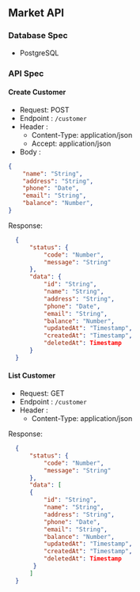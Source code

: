 ## Market API

### Database Spec
- PostgreSQL

### API Spec

#### Create Customer
- Request: POST
- Endpoint : `/customer`
- Header :
    - Content-Type: application/json
    - Accept: application/json
- Body : 
```json
{
    "name": "String",
    "address": "String",
    "phone": "Date",
    "email": "String",
    "balance": "Number",
}
```

Response:
```json
  {
      "status": {
          "code": "Number",
          "message": "String"
      },
      "data": {
          "id": "String",
          "name": "String",
          "address": "String",
          "phone": "Date",
          "email": "String",
          "balance": "Number",
          "updatedAt": "Timestamp",
          "createdAt": "Timestamp",
          "deletedAt": Timestamp
      }
  }
  ```

#### List Customer
- Request: GET
- Endpoint : `/customer`
- Header :
    - Content-Type: application/json
    
Response:
```json
  {
      "status": {
          "code": "Number",
          "message": "String"
      },
      "data": [ 
      {
          "id": "String",
          "name": "String",
          "address": "String",
          "phone": "Date",
          "email": "String",
          "balance": "Number",
          "updatedAt": "Timestamp",
          "createdAt": "Timestamp",
          "deletedAt": Timestamp
       }
      ]
  }
  ```
